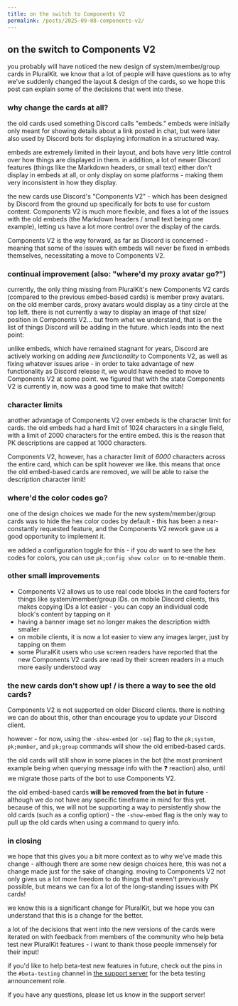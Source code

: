 ```yaml
---
title: on the switch to Components V2
permalink: /posts/2025-09-08-components-v2/
---
```


## on the switch to Components V2

you probably will have noticed the new design of system/member/group cards
in PluralKit. we know that a lot of people will have questions as to why
we've suddenly changed the layout & design of the cards, so we hope this
post can explain some of the decisions that went into these.

### why change the cards at all?

the old cards used something Discord calls "embeds." embeds were initially
only meant for showing details about a link posted in chat, but were later
also used by Discord bots for displaying information in a structured way.

embeds are extremely limited in their layout, and bots have very little
control over how things are displayed in them. in addition, a lot of newer
Discord features (things like the Markdown headers, or small text) either
don't display in embeds at all, or only display on some platforms - making
them very inconsistent in how they display.

the new cards use Discord's "Components V2" - which has been designed by
Discord from the ground up specifically for bots to use for custom content.
Components V2 is much more flexible, and fixes a lot of the issues with the
old embeds (the Markdown headers / small text being one example), letting us
have a lot more control over the display of the cards.

Components V2 is the way forward, as far as Discord is concerned - meaning
that some of the issues with embeds will never be fixed in embeds themselves,
necessitating a move to Components V2.

### continual improvement (also: "where'd my proxy avatar go?")

currently, the only thing missing from PluralKit's new Components V2 cards
(compared to the previous embed-based cards) is member proxy avatars. on
the old member cards, proxy avatars would display as a tiny circle at the
top left. there is not currently a way to display an image of that size/
position in Components V2... but from what we understand, that is on the
list of things Discord will be adding in the future. which leads into the
next point:

unlike embeds, which have remained stagnant for years, Discord are actively
working on adding *new functionality* to Components V2, as well as fixing
whatever issues arise - in order to take advantage of new functionality as
Discord release it, we would have needed to move to Components V2 at some
point. we figured that with the state Components V2 is currently in, now
was a good time to make that switch!

### character limits

another advantage of Components V2 over embeds is the character limit for
cards. the old embeds had a hard limit of 1024 characters in a single field,
with a limit of 2000 characters for the entire embed. this is the reason that
PK descriptions are capped at 1000 characters.

Components V2, however, has a character limit of *6000* characters across
the entire card, which can be split however we like. this means that once the
old embed-based cards are removed, we will be able to raise the description
character limit!

### where'd the color codes go?

one of the design choices we made for the new system/member/group cards was
to hide the hex color codes by default - this has been a near-constantly
requested feature, and the Components V2 rework gave us a good opportunity
to implement it.

we added a configuration toggle for this - if you *do* want to see the hex
codes for colors, you can use `pk;config show color on` to re-enable them.

### other small improvements

- Components V2 allows us to use real code blocks in the card footers for
  things like system/member/group IDs. on mobile Discord clients, this makes
  copying IDs a lot easier - you can copy an individual code block's content
  by tapping on it
- having a banner image set no longer makes the description width smaller
- on mobile clients, it is now a lot easier to view any images larger, just
  by tapping on them
- some PluralKit users who use screen readers have reported that the new
  Components V2 cards are read by their screen readers in a much more easily
  understood way

### the new cards don't show up! / is there a way to see the old cards?

Components V2 is not supported on older Discord clients. there is nothing
we can do about this, other than encourage you to update your Discord
client.

however - for now, using the `-show-embed` (or `-se`) flag to the
`pk;system`, `pk;member`, and `pk;group` commands will show the old
embed-based cards.

the old cards will still show in some places in the bot (the most prominent
example being when querying message info with the ❓ reaction) also,
until we migrate those parts of the bot to use Components V2. 

the old embed-based cards **will be removed from the bot in future** -
although we do not have any specific timeframe in mind for this yet.
because of this, we will not be supporting a way to persistently show
the old cards (such as a config option) - the `-show-embed` flag is the
only way to pull up the old cards when using a command to query info.

### in closing

we hope that this gives you a bit more context as to why we've made this
change - although there are some new design choices here, this was not
a change made just for the sake of changing. moving to Components V2 not only
gives us a lot more freedom to do things that weren't previously possible,
but means we can fix a lot of the long-standing issues with PK cards!

we know this is a significant change for PluralKit, but we hope you can
understand that this is a change for the better.

a lot of the decisions that went into the new versions of the cards were
iterated on with feedback from members of the community who help beta test
new PluralKit features - i want to thank those people immensely for their
input!

if you'd like to help beta-test new features in future, check out the pins
in the `#beta-testing` channel in [the support server](https://discord.gg/PczBt78)
for the beta testing announcement role.

if you have any questions, please let us know in the support server!
